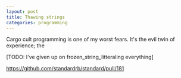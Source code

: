 ```yaml
---
layout: post
title: Thawing strings
categories: programming
---
```


Cargo cult programming is one of my worst fears. It's the evil twin of experience; the 

[TODO: I've given up on frozen_string_litteraling everything]

https://github.com/standardrb/standard/pull/181